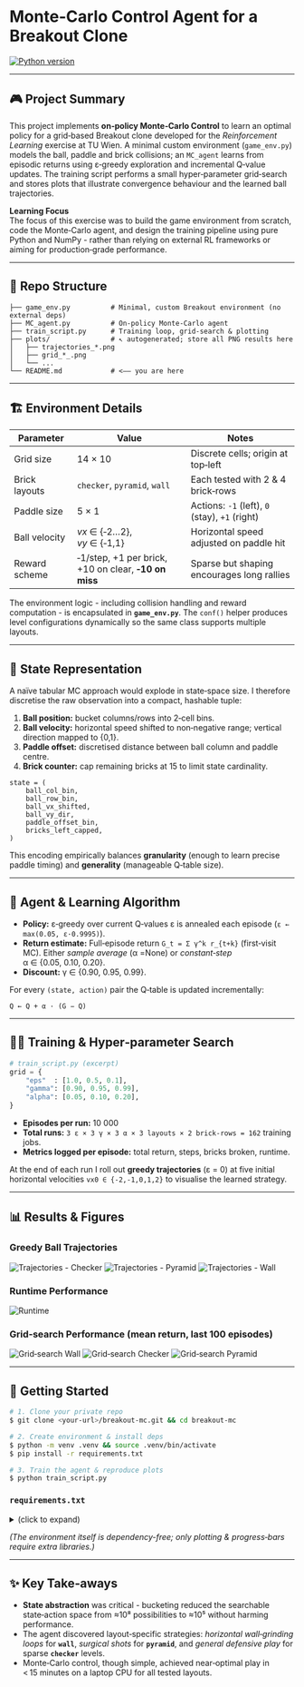 # Monte‑Carlo Control Agent for a Breakout Clone

<a href="https://www.python.org"><img src="https://img.shields.io/badge/python-3.9%2B-blue.svg" alt="Python version"></a>

---

## 🎮 Project Summary

This project implements **on‑policy Monte‑Carlo Control** to learn an optimal policy for a grid‑based Breakout clone developed for the *Reinforcement Learning* exercise at TU Wien. A minimal custom environment (`game_env.py`) models the ball, paddle and brick collisions; an `MC_agent` learns from episodic returns using ε‑greedy exploration and incremental Q‑value updates.  The training script performs a small hyper‑parameter grid‑search and stores plots that illustrate convergence behaviour and the learned ball trajectories.

**Learning Focus**  
The focus of this exercise was to build the game environment from scratch, code the Monte‑Carlo agent, and design the training pipeline using pure Python and NumPy - rather than relying on external RL frameworks or aiming for production‑grade performance.


---

## 📂 Repo Structure

```text
├── game_env.py          # Minimal, custom Breakout environment (no external deps)
├── MC_agent.py          # On‑policy Monte‑Carlo agent
├── train_script.py      # Training loop, grid‑search & plotting
├── plots/               # ↖ autogenerated; store all PNG results here
│   ├── trajectories_*.png
│   ├── grid_*_.png
│   └── ...
└── README.md            # <–– you are here
```
---

## 🏗 Environment Details

| Parameter     | Value                                                | Notes                                          |
| ------------- | ---------------------------------------------------- | ---------------------------------------------- |
| Grid size     | 14 × 10                                              | Discrete cells; origin at top‑left             |
| Brick layouts | `checker`, `pyramid`, `wall`                         | Each tested with 2 & 4 brick‑rows              |
| Paddle size   | 5 × 1                                                | Actions: `‑1` (left), `0` (stay), `+1` (right) |
| Ball velocity | *vx* ∈ {‑2…2}, *vy* ∈ {‑1,1}                         | Horizontal speed adjusted on paddle hit        |
| Reward scheme | ‑1/step, +1 per brick, +10 on clear, **‑10 on miss** | Sparse but shaping encourages long rallies     |

The environment logic - including collision handling and reward computation - is encapsulated in **`game_env.py`**.  The `conf()` helper produces level configurations dynamically so the same class supports multiple layouts.

---

## 🔢 State Representation

A naïve tabular MC approach would explode in state‑space size.  I therefore discretise the raw observation into a compact, hashable tuple:

1. **Ball position:** bucket columns/rows into 2‑cell bins.
2. **Ball velocity:** horizontal speed shifted to non‑negative range; vertical direction mapped to {0,1}.
3. **Paddle offset:** discretised distance between ball column and paddle centre.
4. **Brick counter:** cap remaining bricks at 15 to limit state cardinality.

```text
state = (
    ball_col_bin,
    ball_row_bin,
    ball_vx_shifted,
    ball_vy_dir,
    paddle_offset_bin,
    bricks_left_capped,
)
```

This encoding empirically balances **granularity** (enough to learn precise paddle timing) and **generality** (manageable Q‑table size).

---

## 🤖 Agent & Learning Algorithm

* **Policy:** ε‑greedy over current Q‑values
  ε is annealed each episode (`ε ← max(0.05, ε·0.9995)`).
* **Return estimate:** Full‑episode return `G_t = Σ γ^k r_{t+k}` (first‑visit MC).
  Either *sample average* (α =None) or *constant‑step* α ∈ {0.05, 0.10, 0.20}.
* **Discount:** γ ∈ {0.90, 0.95, 0.99}.

For every `(state, action)` pair the Q‑table is updated incrementally:

```
Q ← Q + α · (G − Q)
```

---

## 🏋️‍♂️ Training & Hyper‑parameter Search

```python
# train_script.py (excerpt)
grid = {
    "eps"  : [1.0, 0.5, 0.1],
    "gamma": [0.90, 0.95, 0.99],
    "alpha": [0.05, 0.10, 0.20],
}
```

* **Episodes per run:** 10 000
* **Total runs:** `3 ε × 3 γ × 3 α × 3 layouts × 2 brick‑rows = 162` training jobs.
* **Metrics logged per episode:** total return, steps, bricks broken, runtime.

At the end of each run I roll out **greedy trajectories** (ε = 0) at five initial horizontal velocities `vx0 ∈ {‑2,‑1,0,1,2}` to visualise the learned strategy.

---

## 📊 Results & Figures

### Greedy Ball Trajectories
![Trajectories - Checker](plots/trajectories_checker_4.png)
![Trajectories - Pyramid](plots/trajectories_pyramid_4.png)
![Trajectories - Wall](plots/trajectories_wall_4.png)

### Runtime Performance
![Runtime](plots/runtime.png)

### Grid‑search Performance (mean return, last 100 episodes)
![Grid‑search Wall](plots/grid_wall_4_2.png)
![Grid‑search Checker](plots/grid_checker_4_2.png)
![Grid‑search Pyramid ](plots/grid_pyramid_4_2.png)


---

## 🚀 Getting Started

```bash
# 1. Clone your private repo
$ git clone <your‑url>/breakout‑mc.git && cd breakout‑mc

# 2. Create environment & install deps
$ python -m venv .venv && source .venv/bin/activate
$ pip install -r requirements.txt

# 3. Train the agent & reproduce plots
$ python train_script.py
```

### `requirements.txt`

<details>
<summary>(click to expand)</summary>

```
matplotlib
numpy
seaborn
tqdm
scipy
```

</details>

*(The environment itself is dependency-free; only plotting & progress‑bars require extra libraries.)*

---

## ✨ Key Take‑aways

* **State abstraction** was critical - bucketing reduced the searchable state‑action space from ≈10⁸ possibilities to ≈10⁵ without harming performance.
* The agent discovered layout‑specific strategies:
  *horizontal wall‑grinding loops* for **`wall`**, *surgical shots* for **`pyramid`**, and *general defensive play* for sparse **`checker`** levels.
* Monte‑Carlo control, though simple, achieved near‑optimal play in < 15 minutes on a laptop CPU for all tested layouts.

